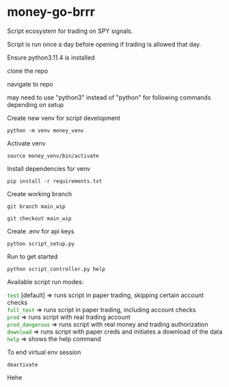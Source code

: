 # money-go-brrr

Script ecosystem for trading on SPY signals.

Script is run once a day before opening if trading is allowed that day.

Ensure python3.11.4 is installed

clone the repo

navigate to repo

may need to use "python3" instead of "python" for following commands depending on setup

Create new venv for script development

```shell
python -m venv money_venv
```

Activate venv

```shell
source money_venv/bin/activate
```

Install dependencies for venv

```shell
pip install -r requirements.txt
```

Create working branch

```shell
git branch main_wip
```

```shell
git checkout main_wip
```

Create .env for api keys

```shell
python script_setup.py
```

Run to get started

```shell
python script_controller.py help
```

<summary>Available script run modes:</summary>
<p>
<code style="color: green">test</code> [default] => runs script in paper trading, skipping certain account checks<br>
<code style="color: green">full_test</code> => runs script in paper trading, including account checks<br>
<code style="color: green">prod</code> => runs script with real trading account<br>
<code style="color: green">prod_dangerous</code> => runs script with real money and trading authorization<br>
<code style="color: green">download</code> => runs script with paper creds and initiates a download of the data<br>
<code style="color: green">help</code> => shows the help command<br>
</p>

To end virtual env session

```shell
deactivate
```

Hehe
